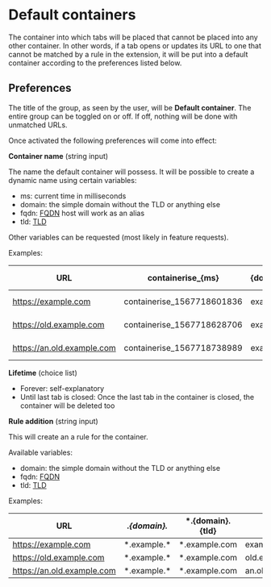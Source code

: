 # Default containers

The container into which tabs will be placed that cannot be placed into any other container. 
In other words, if a tab opens or updates its URL to one that cannot be matched by a rule in the extension, 
 it will be put into a default container according to the preferences listed below.

## Preferences

The title of the group, as seen by the user, will be **Default container**. 
The entire group can be toggled on or off. 
If off, nothing will be done with unmatched URLs. 

Once activated the following preferences will come into effect:

**Container name** (string input)

The name the default container will possess. It will be possible to create a dynamic name using certain variables:

 - ms: current time in milliseconds
 - domain: the simple domain without the TLD or anything else
 - fqdn: [FQDN](https://en.wikipedia.org/wiki/Fully_qualified_domain_name)
   host will work as an alias
 - tld: [TLD](https://en.wikipedia.org/wiki/Top-level_domain)

Other variables can be requested (most likely in feature requests).

Examples:

|  URL                       | containerise_{ms}          | {domain} |  {fqdn}            | default container  |
|----------------------------|----------------------------|----------|--------------------|--------------------|
|  https://example.com       | containerise_1567718601836 |  example |  example.com       | default container  |
| https://old.example.com    | containerise_1567718628706 |  example | old.example.com    |  default container |
| https://an.old.example.com | containerise_1567718738989 | example  | an.old.example.com | default container  |

**Lifetime** (choice list)

 - Forever: self-explanatory
 - Until last tab is closed: Once the last tab in the container is closed, the container will be deleted too

**Rule addition** (string input)

This will create an a rule for the container.

Available variables:

 - domain: the simple domain without the TLD or anything else
 - fqdn: [FQDN](https://en.wikipedia.org/wiki/Fully_qualified_domain_name)
 - tld: [TLD](https://en.wikipedia.org/wiki/Top-level_domain)

Examples:

|  URL                       | *.{domain}.* | *.{domain}.{tld} |  {fqdn}            |
|----------------------------|--------------|------------------|--------------------|
|  https://example.com       |  \*.example.* | *.example.com    |  example.com       |
| https://old.example.com    | \*.example.*  | *.example.com    | old.example.com    |
| https://an.old.example.com | \*.example.*  | *.example.com    | an.old.example.com |
